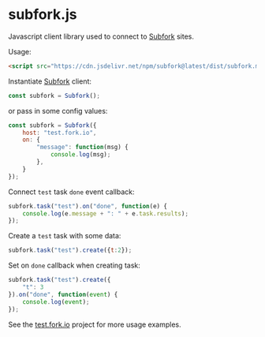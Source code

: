 # subfork.js

Javascript client library used to connect to [Subfork](https://subfork.com) sites.

Usage:

```html
<script src="https://cdn.jsdelivr.net/npm/subfork@latest/dist/subfork.min.js"></script>
```

Instantiate [Subfork](https://subfork.com) client:

```javascript
const subfork = Subfork();
```

or pass in some config values:

```javascript
const subfork = Subfork({
    host: "test.fork.io",
    on: {
        "message": function(msg) {
            console.log(msg);
        },
    }
});
```

Connect `test` task `done` event callback:

```javascript
subfork.task("test").on("done", function(e) {
    console.log(e.message + ": " + e.task.results);
});
```

Create a `test` task with some data:

```javascript
subfork.task("test").create({t:2});
```

Set on `done` callback when creating task:

```javascript
subfork.task("test").create({
    "t": 3
}).on("done", function(event) {
    console.log(event);
});
```

See the [test.fork.io](https://github.com/subforkdev/test.fork.io) project for more
usage examples.
